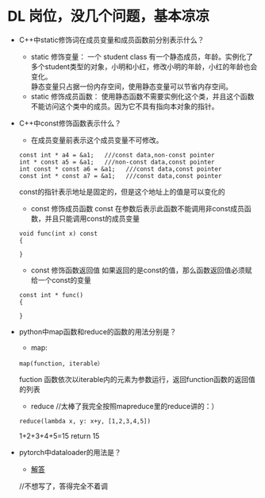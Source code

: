 # DL 岗位，没几个问题，基本凉凉

- C++中static修饰词在成员变量和成员函数前分别表示什么？
  - static 修饰变量： 一个 student class 有一个静态成员，年龄。实例化了多个student类型的对象，小明和小红，修改小明的年龄，小红的年龄也会变化。  
  静态变量只占据一份内存空间，使用静态变量可以节省内存空间。
  - static 修饰成员函数： 使用静态函数不需要实例化这个类，并且这个函数不能访问这个类中的成员。因为它不具有指向本对象的指针。

- C++中const修饰函数表示什么？
  - 在成员变量前表示这个成员变量不可修改。
  ```
  const int * a4 = &a1;   ///const data,non-const pointer
  int * const a5 = &a1;   ///non-const data,const pointer
  int const * const a6 = &a1;   ///const data,const pointer
  const int * const a7 = &a1;   ///const data,const pointer
  ```
  const的指针表示地址是固定的，但是这个地址上的值是可以变化的
  - const 修饰成员函数
  const 在参数后表示此函数不能调用非const成员函数，并且只能调用const的成员变量
  ```
  void func(int x) const
  {
  
  }
  ```
  
  - const 修饰函数返回值
  如果返回的是const的值，那么函数返回值必须赋给一个const的变量
  ```
  const int * func()
  {  
 
  }
  ```
  
- python中map函数和reduce的函数的用法分别是？
  - map: 
  ```
  map(function, iterable）
  ```
  fuction 函数依次以iterable内的元素为参数运行，返回function函数的返回值的列表
  
  - reduce
  //太棒了我完全按照mapreduce里的reduce讲的：）
  ```
  reduce(lambda x, y: x+y, [1,2,3,4,5])
  ```
  1+2+3+4+5=15
  return 15
  
- pytorch中dataloader的用法是？

  - [解答](https://blog.csdn.net/zw__chen/article/details/82806900)

  //不想写了，答得完全不着调
